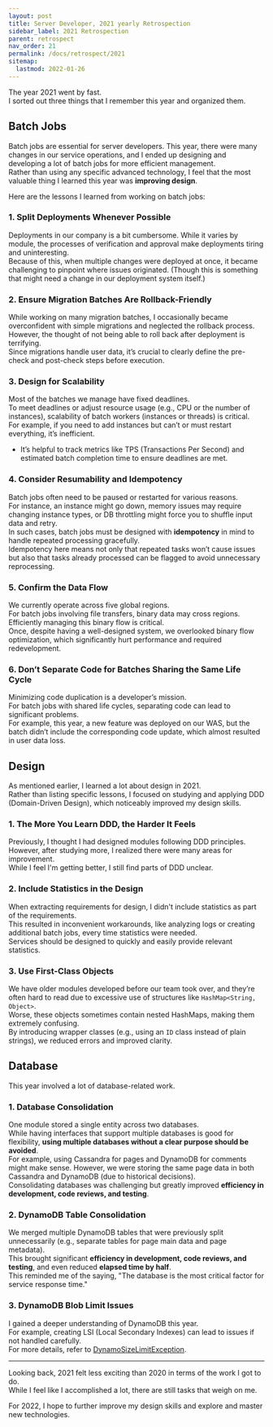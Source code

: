 ```yaml
---
layout: post
title: Server Developer, 2021 yearly Retrospection
sidebar_label: 2021 Retrospection
parent: retrospect
nav_order: 21
permalink: /docs/retrospect/2021
sitemap:
  lastmod: 2022-01-26
---
```


The year 2021 went by fast.  
I sorted out three things that I remember this year and organized them.


## Batch Jobs

Batch jobs are essential for server developers. This year, there were many changes in our service operations, and I ended up designing and developing a lot of batch jobs for more efficient management.  
Rather than using any specific advanced technology, I feel that the most valuable thing I learned this year was **improving design**.

Here are the lessons I learned from working on batch jobs:

### 1. **Split Deployments Whenever Possible**

Deployments in our company is a bit cumbersome. While it varies by module, the processes of verification and approval make deployments tiring and uninteresting.  
Because of this, when multiple changes were deployed at once, it became challenging to pinpoint where issues originated. (Though this is something that might need a change in our deployment system itself.)

### 2. Ensure Migration Batches Are **Rollback-Friendly**

While working on many migration batches, I occasionally became overconfident with simple migrations and neglected the rollback process. However, the thought of not being able to roll back after deployment is terrifying.  
Since migrations handle user data, it’s crucial to clearly define the pre-check and post-check steps before execution.

### 3. **Design for Scalability**

Most of the batches we manage have fixed deadlines.  
To meet deadlines or adjust resource usage (e.g., CPU or the number of instances), scalability of batch workers (instances or threads) is critical.  
For example, if you need to add instances but can’t or must restart everything, it’s inefficient.
- It’s helpful to track metrics like TPS (Transactions Per Second) and estimated batch completion time to ensure deadlines are met.

### 4. Consider **Resumability and Idempotency**

Batch jobs often need to be paused or restarted for various reasons.  
For instance, an instance might go down, memory issues may require changing instance types, or DB throttling might force you to shuffle input data and retry.  
In such cases, batch jobs must be designed with **idempotency** in mind to handle repeated processing gracefully.  
Idempotency here means not only that repeated tasks won’t cause issues but also that tasks already processed can be flagged to avoid unnecessary reprocessing.

### 5. Confirm the **Data Flow**

We currently operate across five global regions.  
For batch jobs involving file transfers, binary data may cross regions. Efficiently managing this binary flow is critical.  
Once, despite having a well-designed system, we overlooked binary flow optimization, which significantly hurt performance and required redevelopment.

### 6. Don’t Separate Code for Batches Sharing the Same **Life Cycle**

Minimizing code duplication is a developer’s mission.  
For batch jobs with shared life cycles, separating code can lead to significant problems.  
For example, this year, a new feature was deployed on our WAS, but the batch didn’t include the corresponding code update, which almost resulted in user data loss.

## Design

As mentioned earlier, I learned a lot about design in 2021.  
Rather than listing specific lessons, I focused on studying and applying DDD (Domain-Driven Design), which noticeably improved my design skills.

### 1. The More You Learn DDD, the Harder It Feels

Previously, I thought I had designed modules following DDD principles. However, after studying more, I realized there were many areas for improvement.  
While I feel I'm getting better, I still find parts of DDD unclear.

### 2. Include **Statistics** in the Design

When extracting requirements for design, I didn't include statistics as part of the requirements.  
This resulted in inconvenient workarounds, like analyzing logs or creating additional batch jobs, every time statistics were needed.  
Services should be designed to quickly and easily provide relevant statistics.

### 3. Use **First-Class Objects**

We have older modules developed before our team took over, and they’re often hard to read due to excessive use of structures like `HashMap<String, Object>`.  
Worse, these objects sometimes contain nested HashMaps, making them extremely confusing.  
By introducing wrapper classes (e.g., using an `ID` class instead of plain strings), we reduced errors and improved clarity.

## Database

This year involved a lot of database-related work.

### 1. Database Consolidation

One module stored a single entity across two databases.  
While having interfaces that support multiple databases is good for flexibility, **using multiple databases without a clear purpose should be avoided**.  
For example, using Cassandra for pages and DynamoDB for comments might make sense. However, we were storing the same page data in both Cassandra and DynamoDB (due to historical decisions).  
Consolidating databases was challenging but greatly improved **efficiency in development, code reviews, and testing**.

### 2. DynamoDB Table Consolidation

We merged multiple DynamoDB tables that were previously split unnecessarily (e.g., separate tables for page main data and page metadata).  
This brought significant **efficiency in development, code reviews, and testing**, and even reduced **elapsed time by half**.  
This reminded me of the saying, "The database is the most critical factor for service response time."

### 3. DynamoDB Blob Limit Issues

I gained a deeper understanding of DynamoDB this year.  
For example, creating LSI (Local Secondary Indexes) can lead to issues if not handled carefully.  
For more details, refer to [DynamoSizeLimitException](/docs/aws/dynamo/DynamoSizeLimitException).

---

Looking back, 2021 felt less exciting than 2020 in terms of the work I got to do.  
While I feel like I accomplished a lot, there are still tasks that weigh on me.

For 2022, I hope to further improve my design skills and explore and master new technologies.  